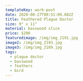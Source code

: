 ```yaml
---
templateKey: work-post
date: 2020-08-27T00:51:09.682Z
title: Feathered Plague Doctor
size: 9" x 11"
material: basswood slice
price: $200
featuredimage: /img/img_2191.jpg
image2: /img/img_2193.jpg
image3: /img/img_2189.jpg
tags:
  - plague doctor
  - basswood
  - feathers
  - bird
---
```

